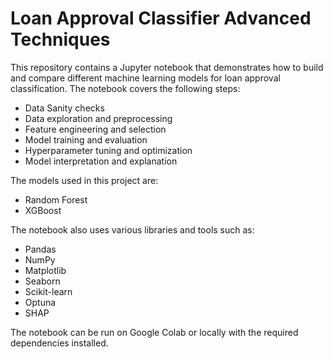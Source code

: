 # Loan Approval Classifier Advanced Techniques

This repository contains a Jupyter notebook that demonstrates how to build and compare different machine learning models for loan approval classification. The notebook covers the following steps:

- Data Sanity checks
- Data exploration and preprocessing
- Feature engineering and selection
- Model training and evaluation
- Hyperparameter tuning and optimization
- Model interpretation and explanation

The models used in this project are:
- Random Forest
- XGBoost

The notebook also uses various libraries and tools such as:

- Pandas
- NumPy
- Matplotlib
- Seaborn
- Scikit-learn
- Optuna
- SHAP

The notebook can be run on Google Colab or locally with the required dependencies installed.




